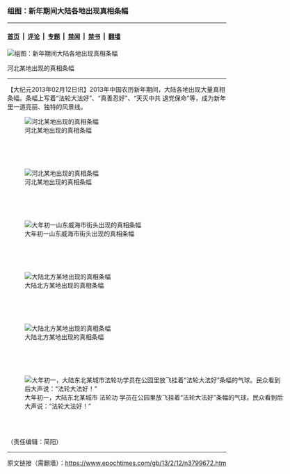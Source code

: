 ### 组图：新年期间大陆各地出现真相条幅

---

#### [首页](../../../..?n3799672) &nbsp;|&nbsp; [评论](../../../../../epoch-comment?n3799672) &nbsp;|&nbsp; [专题](../../../../../epoch-special?n3799672) &nbsp;|&nbsp; [禁闻](../../../../../epoch-news?n3799672) &nbsp;|&nbsp; [禁书](../../../../../books?n3799672) &nbsp;|&nbsp; [翻墙](https://github.com/gfw-breaker/nogfw/blob/master/README.md?n3799672)


<div><img alt="组图：新年期间大陆各地出现真相条幅" class="attachment-djy_600_400 size-djy_600_400 wp-post-image" src="https://i.epochtimes.com/assets/uploads/2013/02/1302120953401992-600x400.jpg"/>
<div class="caption">
 <p>
  河北某地出现的真相条幅
 </p>
</div></div><hr/><div class="post_content" id="artbody" itemprop="articleBody">
 <!-- article content begin -->
 <p>
  【大纪元2013年02月12日讯】2013年中国农历新年期间，大陆各地出现大量真相条幅。条幅上写着“法轮大法好”、“真善忍好”、“天灭中共 退党保命”等，成为新年里一道亮丽、独特的风景线。
 </p>
 <p>
  <figure aria-describedby="caption-attachment-6680625" class="wp-caption aligncenter" id="attachment_6680625" style="width: 600px">
   <ok href=" https://i.epochtimes.com/assets/uploads/2013/02/1302120955211992-600x447.jpg" rel="noreferrer noopener" target="_blank">
    <img alt="河北某地出现的真相条幅" class="size-large wp-image-6680625" src="https://i.epochtimes.com/assets/uploads/2013/02/1302120955211992-600x447.jpg" title="河北某地出现的真相条幅"/>
   </ok>
   <br/><figcaption class="wp-caption-text" id="caption-attachment-6680625">
    河北某地出现的真相条幅
   </figcaption><br/>
  </figure><br/>
  <br/>
  <figure aria-describedby="caption-attachment-6680636" class="wp-caption aligncenter" id="attachment_6680636" style="width: 600px">
   <ok href=" https://i.epochtimes.com/assets/uploads/2013/02/1302120956201992-600x449.jpg" rel="noreferrer noopener" target="_blank">
    <img alt="河北某地出现的真相条幅" class="size-large wp-image-6680636" src="https://i.epochtimes.com/assets/uploads/2013/02/1302120956201992-600x449.jpg" title="河北某地出现的真相条幅"/>
   </ok>
   <br/><figcaption class="wp-caption-text" id="caption-attachment-6680636">
    河北某地出现的真相条幅
   </figcaption><br/>
  </figure><br/>
  <br/>
  <figure aria-describedby="caption-attachment-6680647" class="wp-caption aligncenter" id="attachment_6680647" style="width: 600px">
   <ok href=" https://i.epochtimes.com/assets/uploads/2013/02/1302120959451992-600x736.jpg" rel="noreferrer noopener" target="_blank">
    <img alt="大年初一山东威海市街头出现的真相条幅" class="size-large wp-image-6680647" src="https://i.epochtimes.com/assets/uploads/2013/02/1302120959451992-600x736.jpg" title="大年初一山东威海市街头出现的真相条幅"/>
   </ok>
   <br/><figcaption class="wp-caption-text" id="caption-attachment-6680647">
    大年初一山东威海市街头出现的真相条幅
   </figcaption><br/>
  </figure><br/>
  <br/>
  <figure aria-describedby="caption-attachment-6680657" class="wp-caption aligncenter" id="attachment_6680657" style="width: 600px">
   <ok href=" https://i.epochtimes.com/assets/uploads/2013/02/1302121003541992-600x400.jpg" rel="noreferrer noopener" target="_blank">
    <img alt="大陆北方某地出现的真相条幅" class="size-large wp-image-6680657" src="https://i.epochtimes.com/assets/uploads/2013/02/1302121003541992-600x400.jpg" title="大陆北方某地出现的真相条幅"/>
   </ok>
   <br/><figcaption class="wp-caption-text" id="caption-attachment-6680657">
    大陆北方某地出现的真相条幅
   </figcaption><br/>
  </figure><br/>
  <br/>
  <figure aria-describedby="caption-attachment-6680667" class="wp-caption aligncenter" id="attachment_6680667" style="width: 400px">
   <ok href=" https://i.epochtimes.com/assets/uploads/2013/02/1302121005261992.jpg" rel="noreferrer noopener" target="_blank">
    <img alt="大陆北方某地出现的真相条幅" class="size-large wp-image-6680667" src="https://i.epochtimes.com/assets/uploads/2013/02/1302121005261992.jpg" title="大陆北方某地出现的真相条幅"/>
   </ok>
   <br/><figcaption class="wp-caption-text" id="caption-attachment-6680667">
    大陆北方某地出现的真相条幅
   </figcaption><br/>
  </figure><br/>
  <br/>
  <figure aria-describedby="caption-attachment-6680671" class="wp-caption aligncenter" id="attachment_6680671" style="width: 600px">
   <ok href=" https://i.epochtimes.com/assets/uploads/2013/02/1302121007061992-600x419.jpg" rel="noreferrer noopener" target="_blank">
    <img alt="大年初一，大陆东北某城市法轮功学员在公园里放飞挂着“法轮大法好”条幅的气球。民众看到后大声说：“法轮大法好！”" class="size-large wp-image-6680671" src="https://i.epochtimes.com/assets/uploads/2013/02/1302121007061992-600x419.jpg" title="大年初一，大陆东北某城市法轮功学员在公园里放飞挂着“法轮大法好”条幅的气球。民众看到后大声说：“法轮大法好！”"/>
   </ok>
   <br/><figcaption class="wp-caption-text" id="caption-attachment-6680671">
    大年初一，大陆东北某城市
    <ok href="https://www.epochtimes.com/gb/tag/%E6%B3%95%E8%BD%AE%E5%8A%9F.html">
     法轮功
    </ok>
    学员在公园里放飞挂着“法轮大法好”条幅的气球。民众看到后大声说：“法轮大法好！”
   </figcaption><br/>
  </figure><br/>
 </p>
 <p>
  （责任编辑：简阳）
 </p>
 <p>
  <!-- article content end -->
  <div id="below_article_ad">
  </div>
 </p>
</div>


---

原文链接（需翻墙）：https://www.epochtimes.com/gb/13/2/12/n3799672.htm